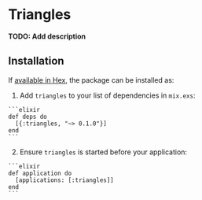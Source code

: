 # Triangles

**TODO: Add description**

## Installation

If [available in Hex](https://hex.pm/docs/publish), the package can be installed as:

  1. Add `triangles` to your list of dependencies in `mix.exs`:

    ```elixir
    def deps do
      [{:triangles, "~> 0.1.0"}]
    end
    ```

  2. Ensure `triangles` is started before your application:

    ```elixir
    def application do
      [applications: [:triangles]]
    end
    ```

